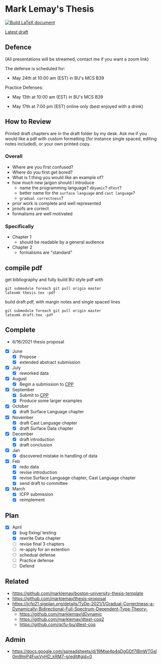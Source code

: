 # Mark Lemay's Thesis
[![Build LaTeX document](https://github.com/marklemay/thesis/actions/workflows/build-thesis.yml/badge.svg)](https://github.com/marklemay/thesis/actions/workflows/build-thesis.yml)
 
[Latest draft](https://github.com/marklemay/thesis/releases/download/thesis/thesis.pdf)

## Defence

(All presentations will be streamed, contact me if you want a zoom link)
 
The defense is scheduled for:
 
* May 24th at 10:00 am (EST) in BU's MCS B39
 
Practice Defenses:
 
* May 13th at 10:00 am (EST) in BU's MCS B39

* May 17th at 7:00 pm (EST) online only (best enjoyed with a drink)

## How to Review
Printed draft chapters are in the draft folder by my desk.
Ask me if you would like a pdf with custom formatting (for instance single spaced, editing notes included), or your own printed copy.
### Overall
* Where are you first confused?
* Where do you first get bored?
* What is 1 thing you would like an example of?
* how much new jargon should I introduce
  * name the programming language? `dDyamic`? `dTest`?
  * better name for the `surface language` and `cast language`?
  * `gradual correctness`?
* prior work is complete and well represented
* proofs are correct
* formalisms are well motivated
### Specifically
* Chapter 1
  * should be readable by a general audience
* Chapter 2
  * formalisms are "standard"
 
## compile pdf
get bibliography and fully build BU style pdf with
```
git submodule foreach git pull origin master
latexmk thesis.tex -pdf
```
 
build draft pdf, with margin notes and single spaced lines
```
git submodule foreach git pull origin master
latexmk draft.tex -pdf
```
 
## Complete
* 6/16/2021 thesis proposal
- [x] June
  - [x] Propose
  - [x] extended abstract submission
- [x] July
  - [x] reworked data
- [x] August
  - [x] Begin a submission to [CPP](https://popl22.sigplan.org/home/CPP-2022)
- [x] September
  - [x] Submit to [CPP](https://popl22.sigplan.org/home/CPP-2022)
  - [x] Produce some larger examples
- [x] October
  - [x] draft Surface Language chapter
- [x] November
  - [x] draft Cast Language chapter
  - [x] draft Surface Data chapter
- [x] December
  - [x] draft introduction
  - [x] draft conclusion
- [x] Jan
  - [x] discovered mistake in handling of data
- [x] Feb
  - [x] redo data
  - [x] revise introduction
  - [x] revise Surface Language chapter, Cast Language chapter
  - [x] send draft to committee
- [x] March
  - [x] ICFP submission
  - [x] reimplement
## Plan
- [x] April
  - [x] bug fixing/ testing
  - [x] rewrite Data chapter
  - [ ] revise final 3 chapters
  - [ ] re-apply for an extention
  - [ ] schedual defense
  - [ ] Practice defense
  - [ ] Defend

## Related
* https://github.com/marklemay/boston-university-thesis-template
* https://github.com/marklemay/thesis-proposal
* https://icfp21.sigplan.org/details/TyDe-2021/1/Gradual-Correctness-a-Dynamically-Bidirectional-Full-Spectrum-Dependent-Type-Theory-
  * https://github.com/marklemay/dDynamic
  * https://github.com/marklemay/dtest-coq2
  * https://github.com/qcfu-bu/dtest-coq


## Admin
* https://docs.google.com/spreadsheets/d/19Mxe4p4qDgGDf7lBmWTGsI0m9lmP4FuxVyHD_kRM7-g/edit#gid=0
